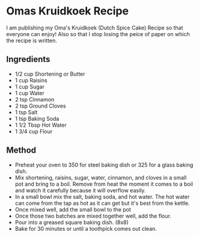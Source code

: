 # Omas Kruidkoek Recipe

I am publishing my Oma's Kruidkoek (Dutch Spice Cake) Recipe so that everyone can
enjoy! Also so that I stop losing the peice of paper on which the recipe is written.

## Ingredients

- 1/2 cup Shortening or Butter
- 1 cup Raisins
- 1 cup Sugar
- 1 cup Water
- 2 tsp Cinnamon
- 2 tsp Ground Cloves
- 1 tsp Salt
- 1 tsp Baking Soda
- 1 1/2 Tbsp Hot Water
- 1 3/4 cup Flour

## Method

- Preheat your oven to 350 for steel baking dish or 325 for a glass baking dish.
- Mix shortening, raisins, sugar, water, cinnamon, and cloves in a small pot and
bring to a boil. Remove from heat the moment it comes to a boil and watch it carefully
because it will overflow easily.
- In a small bowl mix the salt, baking soda, and hot water. The hot water can come
from the tap as hot as it can get but it's best from the kettle.
- Once mixed well, add the small bowl to the pot
- Once those two batches are mixed together well, add the flour.
- Pour into a greased square baking dish. (8x8)
- Bake for 30 minutes or until a toothpick comes out clean.
